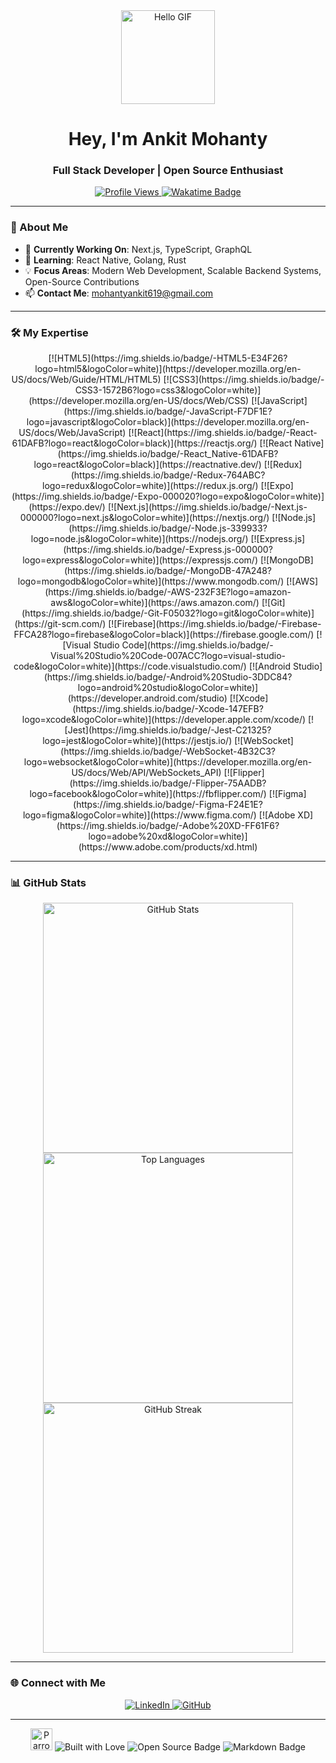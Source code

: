 <div align="center">
  <img src="https://media.giphy.com/media/v1.Y2lkPTc5MGI3NjExdG1mbjI5NnB2OHZraGZwanMxOWNqNm5hcTIwc29kODVrZGN3MnBrNCZlcD12MV9pbnRlcm5hbF9naWZfYnlfaWQmY3Q9Zw/11KzOet1ElBDz2/giphy.gif" width="150px" alt="Hello GIF">
  <h1>Hey, I'm Ankit Mohanty</h1>
  <h3>Full Stack Developer | Open Source Enthusiast</h3>
</div>

<p align="center">
  <a href="https://github.com/Ankitmohanty2">
    <img src="https://komarev.com/ghpvc/?username=Ankitmohanty2&style=for-the-badge&color=brightgreen" alt="Profile Views">
  </a>
  <a href="https://wakatime.com/@018cc5da-3dee-4f24-aa62-88eae14a8ad3">
    <img src="https://wakatime.com/badge/user/018cc5da-3dee-4f24-aa62-88eae14a8ad3.svg" alt="Wakatime Badge">
  </a>
</p>

---

### 🚀 About Me

- 🔭 **Currently Working On**: Next.js, TypeScript, GraphQL
- 🌱 **Learning**: React Native, Golang, Rust
- 💡 **Focus Areas**: Modern Web Development, Scalable Backend Systems, Open-Source Contributions
- 📫 **Contact Me**: [mohantyankit619@gmail.com](mailto:mohantyankit619@gmail.com)

---

### 🛠️ My Expertise

<p align="center">
  [![HTML5](https://img.shields.io/badge/-HTML5-E34F26?logo=html5&logoColor=white)](https://developer.mozilla.org/en-US/docs/Web/Guide/HTML/HTML5)
  [![CSS3](https://img.shields.io/badge/-CSS3-1572B6?logo=css3&logoColor=white)](https://developer.mozilla.org/en-US/docs/Web/CSS)
  [![JavaScript](https://img.shields.io/badge/-JavaScript-F7DF1E?logo=javascript&logoColor=black)](https://developer.mozilla.org/en-US/docs/Web/JavaScript)
  [![React](https://img.shields.io/badge/-React-61DAFB?logo=react&logoColor=black)](https://reactjs.org/)
  [![React Native](https://img.shields.io/badge/-React_Native-61DAFB?logo=react&logoColor=black)](https://reactnative.dev/)
  [![Redux](https://img.shields.io/badge/-Redux-764ABC?logo=redux&logoColor=white)](https://redux.js.org/)
  [![Expo](https://img.shields.io/badge/-Expo-000020?logo=expo&logoColor=white)](https://expo.dev/)
  [![Next.js](https://img.shields.io/badge/-Next.js-000000?logo=next.js&logoColor=white)](https://nextjs.org/)
  [![Node.js](https://img.shields.io/badge/-Node.js-339933?logo=node.js&logoColor=white)](https://nodejs.org/)
  [![Express.js](https://img.shields.io/badge/-Express.js-000000?logo=express&logoColor=white)](https://expressjs.com/)
  [![MongoDB](https://img.shields.io/badge/-MongoDB-47A248?logo=mongodb&logoColor=white)](https://www.mongodb.com/)
  [![AWS](https://img.shields.io/badge/-AWS-232F3E?logo=amazon-aws&logoColor=white)](https://aws.amazon.com/)
  [![Git](https://img.shields.io/badge/-Git-F05032?logo=git&logoColor=white)](https://git-scm.com/)
  [![Firebase](https://img.shields.io/badge/-Firebase-FFCA28?logo=firebase&logoColor=black)](https://firebase.google.com/)
  [![Visual Studio Code](https://img.shields.io/badge/-Visual%20Studio%20Code-007ACC?logo=visual-studio-code&logoColor=white)](https://code.visualstudio.com/)
  [![Android Studio](https://img.shields.io/badge/-Android%20Studio-3DDC84?logo=android%20studio&logoColor=white)](https://developer.android.com/studio)
  [![Xcode](https://img.shields.io/badge/-Xcode-147EFB?logo=xcode&logoColor=white)](https://developer.apple.com/xcode/)
  [![Jest](https://img.shields.io/badge/-Jest-C21325?logo=jest&logoColor=white)](https://jestjs.io/)
  [![WebSocket](https://img.shields.io/badge/-WebSocket-4B32C3?logo=websocket&logoColor=white)](https://developer.mozilla.org/en-US/docs/Web/API/WebSockets_API)
  [![Flipper](https://img.shields.io/badge/-Flipper-75AADB?logo=facebook&logoColor=white)](https://fbflipper.com/)
  [![Figma](https://img.shields.io/badge/-Figma-F24E1E?logo=figma&logoColor=white)](https://www.figma.com/)
  [![Adobe XD](https://img.shields.io/badge/-Adobe%20XD-FF61F6?logo=adobe%20xd&logoColor=white)](https://www.adobe.com/products/xd.html)
</p>

---

### 📊 GitHub Stats

<div align="center">
  <img src="https://github-readme-stats.vercel.app/api?username=Ankitmohanty2&show_icons=true&theme=tokyonight&hide_border=true" alt="GitHub Stats" width="400px">
  <img src="https://github-readme-stats.vercel.app/api/top-langs/?username=Ankitmohanty2&layout=compact&theme=tokyonight&hide_border=true" alt="Top Languages" width="400px">
  <img src="https://streak-stats.demolab.com?user=Ankitmohanty2&theme=tokyonight&hide_border=true" alt="GitHub Streak" width="400px">
</div>

---

### 🌐 Connect with Me

<p align="center">
  <a href="https://linkedin.com/in/ankit-mohanty-3036ba209" target="_blank">
    <img src="https://img.shields.io/badge/LinkedIn-0A66C2?style=for-the-badge&logo=linkedin&logoColor=white" alt="LinkedIn">
  </a>
  <a href="https://github.com/Ankitmohanty2" target="_blank">
    <img src="https://img.shields.io/badge/github-181717?style=for-the-badge&logo=github&logoColor=white" alt="GitHub">
  </a>
</p>

---

<div align="center">
  <img src="https://cultofthepartyparrot.com/parrots/hd/laptop_parrot.gif" width="35" height="35" alt="Parrot GIF">
  <img src="https://forthebadge.com/images/badges/built-with-love.svg" alt="Built with Love">
  <img src="https://forthebadge.com/images/badges/open-source.svg" alt="Open Source Badge">
  <img src="https://forthebadge.com/images/badges/made-with-markdown.svg" alt="Markdown Badge">  
</div>
